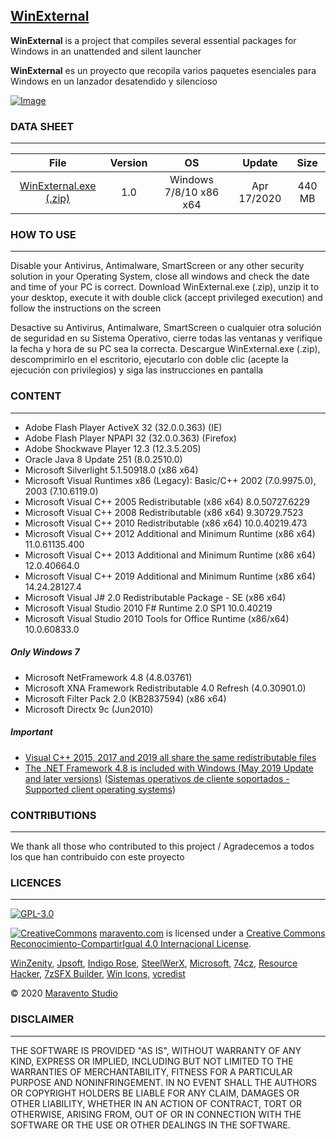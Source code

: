 ## [WinExternal](https://www.maravento.com/p/winexternal.html)

**WinExternal** is a project that compiles several essential packages for Windows in an unattended and silent launcher

**WinExternal** es un proyecto que recopila varios paquetes esenciales para Windows en un lanzador desatendido y silencioso

[![Image](https://2.bp.blogspot.com/-iZ_fW9WYLHM/XOV_tAfCZkI/AAAAAAAAHW8/B-RdtgeEwX08oizgP3VDG-_kdWb95ngaQCLcBGAs/s1600/winexternal.png)](http://www.maravento.com/p/winexternal.html)

### DATA SHEET
---

|File|Version|OS|Update|Size|
| :---: | :---: | :---: | :---: | :---: |
|[WinExternal.exe (.zip)](http://pc.cd/wBT7)|1.0|Windows 7/8/10 x86 x64|Apr 17/2020|440 MB|

### HOW TO USE
---

Disable your Antivirus, Antimalware, SmartScreen or any other security solution in your Operating System, close all windows and check the date and time of your PC is correct. Download WinExternal.exe (.zip), unzip it to your desktop, execute it with double click (accept privileged execution) and follow the instructions on the screen

Desactive su Antivirus, Antimalware, SmartScreen o cualquier otra solución de seguridad en su Sistema Operativo, cierre todas las ventanas y verifique la fecha y hora de su PC sea la correcta. Descargue WinExternal.exe (.zip), descomprimirlo en el escritorio, ejecutarlo con doble clic (acepte la ejecución con privilegios) y siga las instrucciones en pantalla

### CONTENT
---

- Adobe Flash Player ActiveX 32 (32.0.0.363) (IE)
- Adobe Flash Player NPAPI 32 (32.0.0.363) (Firefox)
- Adobe Shockwave Player 12.3 (12.3.5.205)
- Oracle Java 8 Update 251 (8.0.2510.0)
- Microsoft Silverlight 5.1.50918.0 (x86 x64)
- Microsoft Visual Runtimes x86 (Legacy): Basic/C++ 2002 (7.0.9975.0), 2003 (7.10.6119.0)
- Microsoft Visual C++ 2005 Redistributable (x86 x64) 8.0.50727.6229
- Microsoft Visual C++ 2008 Redistributable (x86 x64) 9.30729.7523
- Microsoft Visual C++ 2010 Redistributable (x86 x64) 10.0.40219.473
- Microsoft Visual C++ 2012 Additional and Minimum Runtime (x86 x64) 11.0.61135.400
- Microsoft Visual C++ 2013 Additional and Minimum Runtime (x86 x64) 12.0.40664.0
- Microsoft Visual C++ 2019 Additional and Minimum Runtime (x86 x64) 14.24.28127.4
- Microsoft Visual J# 2.0 Redistributable Package - SE (x86 x64)
- Microsoft Visual Studio 2010 F# Runtime 2.0 SP1 10.0.40219
- Microsoft Visual Studio 2010 Tools for Office Runtime (x86/x64) 10.0.60833.0

##### Only Windows 7

- Microsoft NetFramework 4.8 (4.8.03761)
- Microsoft XNA Framework Redistributable 4.0 Refresh (4.0.30901.0)
- Microsoft Filter Pack 2.0 (KB2837594) (x86 x64)
- Microsoft Directx 9c (Jun2010)

##### Important

- [Visual C++ 2015, 2017 and 2019 all share the same redistributable files](https://support.microsoft.com/en-us/help/2977003/the-latest-supported-visual-c-downloads)
- [The .NET Framework 4.8 is included with Windows (May 2019 Update and later versions)](https://docs.microsoft.com/en-us/dotnet/framework/install/on-windows-10#net-framework-48) ([Sistemas operativos de cliente soportados - Supported client operating systems](https://docs.microsoft.com/en-us/dotnet/framework/get-started/system-requirements#supported-client-operating-systems))

### CONTRIBUTIONS
---

We thank all those who contributed to this project / Agradecemos a todos los que han contribuido con este proyecto

### LICENCES
---

[![GPL-3.0](https://img.shields.io/badge/License-GPLv3-blue.svg)](https://www.gnu.org/licenses/gpl.txt)

[![CreativeCommons](https://licensebuttons.net/l/by-sa/4.0/88x31.png)](http://creativecommons.org/licenses/by-sa/4.0/)
[maravento.com](http://www.maravento.com) is licensed under a [Creative Commons Reconocimiento-CompartirIgual 4.0 Internacional License](http://creativecommons.org/licenses/by-sa/4.0/).

[WinZenity](https://github.com/maravento/winzenity), [Jpsoft](https://jpsoft.com/), [Indigo Rose](https://www.indigorose.com/autoplay-media-studio/), [SteelWerX](https://fstaal01.home.xs4all.nl/swreg-us.html), [Microsoft](https://www.microsoft.com/), [74cz](http://74.cz/es/make-sfx/index.php), [Resource Hacker](http://www.angusj.com/resourcehacker/), [7zSFX Builder](https://sourceforge.net/projects/s-zipsfxbuilder/), [Win Icons](http://www.iconarchive.com/show/fs-icons-by-franksouza183/Places-folder-windows-icon.html), [vcredist](https://github.com/abbodi1406/vcredist)

© 2020 [Maravento Studio](http://www.maravento.com)

### DISCLAIMER
---

THE SOFTWARE IS PROVIDED "AS IS", WITHOUT WARRANTY OF ANY KIND, EXPRESS OR IMPLIED, INCLUDING BUT NOT LIMITED TO THE WARRANTIES OF MERCHANTABILITY, FITNESS FOR A PARTICULAR PURPOSE AND NONINFRINGEMENT. IN NO EVENT SHALL THE AUTHORS OR COPYRIGHT HOLDERS BE LIABLE FOR ANY CLAIM, DAMAGES OR OTHER LIABILITY, WHETHER IN AN ACTION OF CONTRACT, TORT OR OTHERWISE, ARISING FROM, OUT OF OR IN CONNECTION WITH THE SOFTWARE OR THE USE OR OTHER DEALINGS IN THE SOFTWARE.
